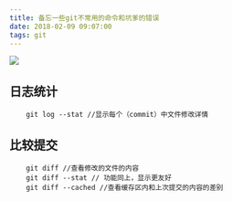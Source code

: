 ```yaml
---
title: 备忘一些git不常用的命令和坑爹的错误
date: 2018-02-09 09:07:00
tags: git
---
```

<style>
    ::selection{ color:#fff; background-color: #e26848; }
    .tx-explain { color:#666;margin-left:10px;  }
</style>

![](/images/blog/git/git.jpg)

<!-- more -->

## 日志统计
```
    git log --stat //显示每个（commit）中文件修改详情
```

## 比较提交
```
    git diff //查看修改的文件的内容
    git diff --stat // 功能同上，显示更友好
    git diff --cached //查看缓存区内和上次提交的内容的差别
```
